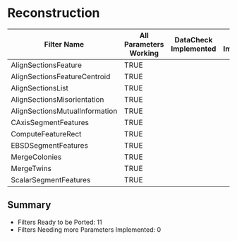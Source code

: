 # Reconstruction #

|  Filter Name | All Parameters Working | DataCheck Implemented | Execute Implemented | Documentation Implemented |
|--------------|------------------------|-----------------------|---------------------|---------------------------|
| AlignSectionsFeature | TRUE  | | | |
| AlignSectionsFeatureCentroid | TRUE  | | | |
| AlignSectionsList | TRUE  | | | |
| AlignSectionsMisorientation | TRUE  | | | |
| AlignSectionsMutualInformation | TRUE  | | | |
| CAxisSegmentFeatures | TRUE  | | | |
| ComputeFeatureRect | TRUE  | | | |
| EBSDSegmentFeatures | TRUE  | | | |
| MergeColonies | TRUE  | | | |
| MergeTwins | TRUE  | | | |
| ScalarSegmentFeatures | TRUE  | | | |


## Summary ##

+ Filters Ready to be Ported: 11
+ Filters Needing more Parameters Implemented: 0
